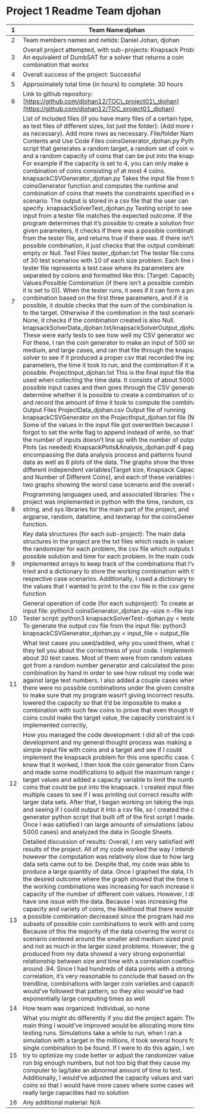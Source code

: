 # Project 1 Readme Team djohan

| 1 | Team Name:djohan |
| :---: | ----- |
| 2 | Team members names and netids: Daniel Johan, djohan |
| 3 | Overall project attempted, with sub-projects: Knapsack Problem \- An equivalent of DumbSAT for a solver that returns a coin combination that works |
| 4 | Overall success of the project: Successful |
| 5 | Approximately total time (in hours) to complete: 30 hours |
| 6 | Link to github repository: [https://github.com/djohan12/TOC\_project01\_djohan](https://github.com/djohan12/TOC_project01_djohan) |
| 7 | List of included files (if you have many files of a certain type, such as test files of different sizes, list just the folder): (Add more rows as necessary). Add more rows as necessary. File/folder Name File Contents and Use Code Files coinsGenerator\_djohan.py Python script that generates a random target, a random set of coin values, and a random capacity of coins that can be put into the knapsack. For example if the capacity is set to 4, you can only make a combination of coins consisting of at most 4 coins. knapsackCSVGenerator\_djohan.py Takes the input file from the coinsGenerator function and computes the runtime and combination of coins that meets the constraints specified in each scenario. The output is stored in a csv file that the user can specify. knapsackSolverTest\_djohan.py Testing script to see if the input from a tester file matches the expected outcome. If the program determines that it’s possible to create a solution from the given parameters, it checks if there was a possible combination from the tester file, and returns true if there was. If there isn’t a possible combination, it just checks that the output combination is empty or Null. Test Files tester\_djohan.txt The tester file consists of 30 test scenarios with 10 of each size problem. Each line in the tester file represents a test case where its parameters are separated by colons and formatted like this: \[Target: Capacity:Coin Values:Possible Combination (if there isn’t a possible combination it is set to 0)\]. When the tester runs, it sees if it can form a proper combination based on the first three parameters, and if it is possible, it double checks that the sum of the combination is equal to the target. Otherwise if the combination in the test scenario is None, it checks if the combination created is also Null. knapsackSolverData\_djohan.txt/knapsackSolverOutput\_djohan.csv These were early tests to see how well my CSV generator worked. For these, I ran the coin generator to make an input of 500 small, medium, and large cases, and ran that file through the knapsack solver to see if it produced a proper csv that recorded the input parameters, the time it took to run, and the combination if it was possible. ProjectInput\_djohan.txt This is the final input file that I used when collecting the time data. It consists of about 5000 possible input cases and then goes through the CSV generator to determine whether it is possible to create a combination of coins and record the amount of time it took to compute the combination. Output Files ProjectData\_djohan.csv Output file of running knapsackCSVGenerator on the ProjectInput\_djohan.txt file (Note: Some of the values in the input file got overwritten because I forgot to set the write flag to append instead of write, so that’s why the number of inputs doesn’t line up with the number of outputs). Plots (as needed) KnapsackPlots\&Analysis\_djohan.pdf 4 page pdf encompassing the data analysis process and patterns found in the data as well as 6 plots of the data. The graphs show the three different independent variables(Target size, Knapsack Capacity, and Number of Different Coins), and each of these variables has two graphs showing the worst case scenario and the overall data.  |
| 8 | Programming languages used, and associated libraries:  The entire project was implemented in python with the time, random, csv, string, and sys libraries for the main part of the project, and argparse, random, datetime, and textwrap for the coinsGenerator function. |
| 9 | Key data structures (for each sub-project):  The main data structures in the project are the txt files which reads in values from the randomizer for each problem, the csv file which outputs the possible solution and time for each problem. In the main code file, I implemented arrays to keep track of the combinations that I’ve tried and a dictionary to store the working combination with their respective case scenarios. Additionally, I used a dictionary to store the values that I wanted to print to the csv file in the csv generator function |
| 10 | General operation of code (for each subproject): To create an input file:  python3 coinsGenerator\_djohan.py –size n –file input\_file Tester script: python3 knapsackSolverTest-djohan.py \< tester\_file To generate the output csv file from the input file:  python3 knapsackCSVGenerator\_djohan.py \< input\_file \> output\_file |
| 11 | What test cases you used/added, why you used them, what did they tell you about the correctness of your code. I implemented about 30 test cases. Most of them were from random values that I got from a random number generator and calculated the possible combination by hand in order to see how robust my code was against large test numbers. I also added a couple cases where there were no possible combinations under the given constraints to make sure that my program wasn’t giving incorrect results. I lowered the capacity so that it’d be impossible to make a combination with such few coins to prove that even though the coins could make the target value, the capacity constraint is being implemented correctly, |
| 12 | How you managed the code development: I did all of the code development and my general thought process was making a simple input file with coins and a target and see if I could implement the knapsack problem for this one specific case. Once I knew that it worked, I then took the coin generator from Canvas and made some modifications to adjust the maximum range of target values and added a capacity variable to limit the number of coins that could be put into the knapsack. I created input files with multiple cases to see if I was printing out correct results with larger data sets. After that, I began working on taking the input file and seeing if I could output it into a csv file, so I created the csv generator python script that built off of the first script I made. Once I was satisfied I ran large amounts of simulations (about 5000 cases) and analyzed the data in Google Sheets. |
| 13 | Detailed discussion of results: Overall, I am very satisfied with the results of the project. All of my code worked the way I intended; however the computation was relatively slow due to how large the data sets came out to be. Despite that, my code was able to produce a large quantity of data. Once I graphed the data, I had the desired outcome where the graph showed that the time to find the working combinations was increasing for each increase in capacity of the number of different coin values. However, I did have one issue with the data. Because I was increasing the capacity and variety of coins, the likelihood that there wouldn’t be a possible combination decreased since the program had more subsets of possible coin combinations to work with and compute. Because of this the majority of the data covering the worst case scenario centered around the smaller and medium sized problems, and not as much in the larger sized problems. However, the graph I produced from my data showed a very strong exponential relationship between size and time with a correlation coefficient of around .94. Since I had hundreds of data points with a strong correlation, it’s very reasonable to conclude that based on the trendline, combinations with larger coin varieties and capacities would’ve followed that pattern, so they also would’ve had exponentially large computing times as well |
| 14 | How team was organized: Individual, so none |
| 15 | What you might do differently if you did the project again:  The main thing I would’ve improved would be allocating more time for testing runs. Simulations take a while to run, when I ran a simulation with a target in the millions, it took several hours for a single combination to be found. If I were to do this again, I would try to optimize my code better or adjust the randomizer values to run big enough numbers, but not too big that they cause my computer to lag/take an abnormal amount of time to test. Additionally, I would’ve adjusted the capacity values and variety of coins so that I would have more cases where some cases with really large capacities had no solution |
| 16 | Any additional material: N/A |

